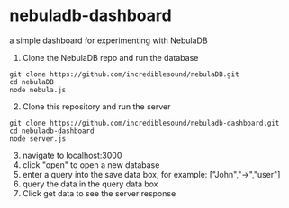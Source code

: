 # nebuladb-dashboard
a simple dashboard for experimenting with NebulaDB

1) Clone the NebulaDB repo and run the database
```shell
git clone https://github.com/incrediblesound/nebulaDB.git
cd nebulaDB
node nebula.js
```
2) Clone this repository and run the server
```shell
git clone https://github.com/incrediblesound/nebuladb-dashboard.git
cd nebuladb-dashboard
node server.js
```
3) navigate to localhost:3000    
4) click "open" to open a new database    
5) enter a query into the save data box, for example: ["John","->","user"]    
6) query the data in the query data box    
7) Click get data to see the server response    
